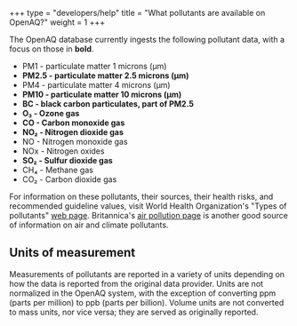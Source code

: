 +++
type = "developers/help"
title = "What pollutants are available on OpenAQ?"
weight = 1
+++

The OpenAQ database currently ingests the following pollutant data, with a focus on those in **bold**.

* PM1 - particulate matter 1 microns (μm)
* **PM2.5 - particulate matter 2.5 microns (μm)**
* PM4 - particulate matter 4 microns (μm)
* **PM10 - particulate matter 10 microns (μm)**
* **BC - black carbon particulates, part of PM2.5**
* **O₃ - Ozone gas**
* **CO - Carbon monoxide gas**
* **NO₂ - Nitrogen dioxide gas**
* NO - Nitrogen monoxide gas
* NOx - Nitrogen oxides
* **SO₂ - Sulfur dioxide gas**
* CH₄ - Methane gas
* CO₂ - Carbon dioxide gas  

For information on these pollutants, their sources, their health risks, and recommended guideline values, visit World Health Organization's "Types of pollutants" [web page](https://www.who.int/teams/environment-climate-change-and-health/air-quality-and-health/health-impacts/types-of-pollutants). Britannica's [air pollution page](https://www.britannica.com/science/air-pollution) is another good source of information on air and climate pollutants.

## Units of measurement
Measurements of pollutants are reported in a variety of units depending on how the data is reported from the original data provider. Units are not normalized in the OpenAQ system, with the exception of converting ppm (parts per million) to ppb (parts per billion). Volume units are not converted to mass units, nor vice versa; they are served as originally reported.
